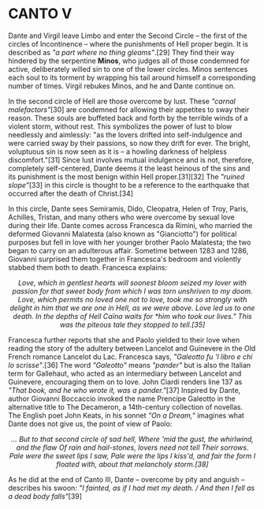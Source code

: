 # CANTO V

Dante and Virgil leave Limbo and enter the Second Circle – the first of the circles of Incontinence – where the punishments of Hell proper begin. It is described as *"a part where no thing gleams"*.[29] They find their way hindered by the serpentine **Minos**, who judges all of those condemned for active, deliberately willed sin to one of the lower circles. Minos sentences each soul to its torment by wrapping his tail around himself a corresponding number of times. Virgil rebukes Minos, and he and Dante continue on.

In the second circle of Hell are those overcome by lust. These *"carnal malefactors"*[30] are condemned for allowing their appetites to sway their reason. These souls are buffeted back and forth by the terrible winds of a violent storm, without rest. This symbolizes the power of lust to blow needlessly and aimlessly: "as the lovers drifted into self-indulgence and were carried sway by their passions, so now they drift for ever. The bright, voluptuous sin is now seen as it is – a howling darkness of helpless discomfort."[31] Since lust involves mutual indulgence and is not, therefore, completely self-centered, Dante deems it the least heinous of the sins and its punishment is the most benign within Hell proper.[31][32] The *"ruined slope"*[33] in this circle is thought to be a reference to the earthquake that occurred after the death of Christ.[34]

In this circle, Dante sees Semiramis, Dido, Cleopatra, Helen of Troy, Paris, Achilles, Tristan, and many others who were overcome by sexual love during their life. Dante comes across Francesca da Rimini, who married the deformed Giovanni Malatesta (also known as "Gianciotto") for political purposes but fell in love with her younger brother Paolo Malatesta; the two began to carry on an adulterous affair. Sometime between 1283 and 1286, Giovanni surprised them together in Francesca's bedroom and violently stabbed them both to death. Francesca explains:

<p align="center">
<i>Love, which in gentlest hearts will soonest bloom
  seized my lover with passion for that sweet body
  from which I was torn unshriven to my doom.
Love, which permits no loved one not to love,
  took me so strongly with delight in him
  that we are one in Hell, as we were above.
Love led us to one death. In the depths of Hell
  Caïna waits for *him who took our lives."
  This was the piteous tale they stopped to tell.[35]</i>
</p>

Francesca further reports that she and Paolo yielded to their love when reading the story of the adultery between Lancelot and Guinevere in the Old French romance Lancelot du Lac. Francesca says, *"Galeotto fu 'l libro e chi lo scrisse"*.[36] The word *"Galeotto"* means *"pander"* but is also the Italian term for Gallehaut, who acted as an intermediary between Lancelot and Guinevere, encouraging them on to love. John Ciardi renders line 137 as *"That book, and he who wrote it, was a pander."*[37] Inspired by Dante, author Giovanni Boccaccio invoked the name Prencipe Galeotto in the alternative title to The Decameron, a 14th-century collection of novellas. The English poet John Keats, in his sonnet *"On a Dream,"* imagines what Dante does not give us, the point of view of Paolo:

<p align="center">
<i>... But to that second circle of sad hell,
Where 'mid the gust, the whirlwind, and the flaw
Of rain and hail-stones, lovers need not tell
Their sorrows. Pale were the sweet lips I saw,
Pale were the lips I kiss'd, and fair the form
I floated with, about that melancholy storm.[38]</i>
</p>

As he did at the end of Canto III, Dante – overcome by pity and anguish – describes his swoon: *"I fainted, as if I had met my death. / And then I fell as a dead body falls"*[39]